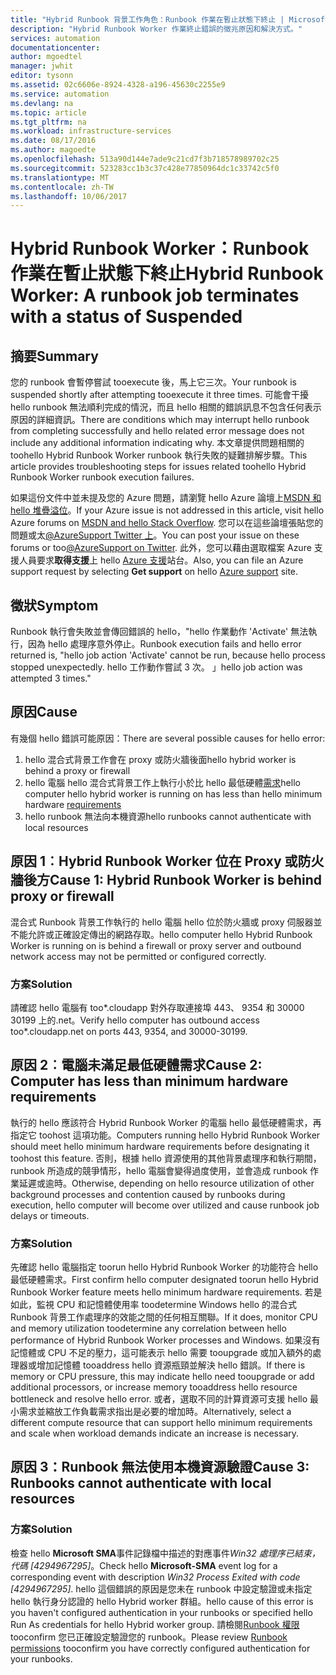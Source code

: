```yaml
---
title: "Hybrid Runbook 背景工作角色：Runbook 作業在暫止狀態下終止 | Microsoft Docs"
description: "Hybrid Runbook Worker 作業終止錯誤的徵兆原因和解決方式。"
services: automation
documentationcenter: 
author: mgoedtel
manager: jwhit
editor: tysonn
ms.assetid: 02c6606e-8924-4328-a196-45630c2255e9
ms.service: automation
ms.devlang: na
ms.topic: article
ms.tgt_pltfrm: na
ms.workload: infrastructure-services
ms.date: 08/17/2016
ms.author: magoedte
ms.openlocfilehash: 513a90d144e7ade9c21cd7f3b718578989702c25
ms.sourcegitcommit: 523283cc1b3c37c428e77850964dc1c33742c5f0
ms.translationtype: MT
ms.contentlocale: zh-TW
ms.lasthandoff: 10/06/2017
---
```

# <a name="hybrid-runbook-worker-a-runbook-job-terminates-with-a-status-of-suspended"></a><span data-ttu-id="5ccdf-103">Hybrid Runbook Worker：Runbook 作業在暫止狀態下終止</span><span class="sxs-lookup"><span data-stu-id="5ccdf-103">Hybrid Runbook Worker: A runbook job terminates with a status of Suspended</span></span>
## <a name="summary"></a><span data-ttu-id="5ccdf-104">摘要</span><span class="sxs-lookup"><span data-stu-id="5ccdf-104">Summary</span></span>
<span data-ttu-id="5ccdf-105">您的 runbook 會暫停嘗試 tooexecute 後，馬上它三次。</span><span class="sxs-lookup"><span data-stu-id="5ccdf-105">Your runbook is suspended shortly after attempting tooexecute it three times.</span></span> <span data-ttu-id="5ccdf-106">可能會干擾 hello runbook 無法順利完成的情況，而且 hello 相關的錯誤訊息不包含任何表示原因的詳細資訊。</span><span class="sxs-lookup"><span data-stu-id="5ccdf-106">There are conditions which may interrupt hello runbook from completing successfully and hello related error message does not include any additional information indicating why.</span></span> <span data-ttu-id="5ccdf-107">本文章提供問題相關的 toohello Hybrid Runbook Worker runbook 執行失敗的疑難排解步驟。</span><span class="sxs-lookup"><span data-stu-id="5ccdf-107">This article provides troubleshooting steps for issues related toohello Hybrid Runbook Worker runbook execution failures.</span></span>

<span data-ttu-id="5ccdf-108">如果這份文件中並未提及您的 Azure 問題，請瀏覽 hello Azure 論壇上[MSDN 和 hello 堆疊溢位](https://azure.microsoft.com/support/forums/)。</span><span class="sxs-lookup"><span data-stu-id="5ccdf-108">If your Azure issue is not addressed in this article, visit hello Azure forums on [MSDN and hello Stack Overflow](https://azure.microsoft.com/support/forums/).</span></span> <span data-ttu-id="5ccdf-109">您可以在這些論壇張貼您的問題或太[@AzureSupport Twitter 上](https://twitter.com/AzureSupport)。</span><span class="sxs-lookup"><span data-stu-id="5ccdf-109">You can post your issue on these forums or too[@AzureSupport on Twitter](https://twitter.com/AzureSupport).</span></span> <span data-ttu-id="5ccdf-110">此外，您可以藉由選取檔案 Azure 支援人員要求**取得支援**上 hello [Azure 支援](https://azure.microsoft.com/support/options/)站台。</span><span class="sxs-lookup"><span data-stu-id="5ccdf-110">Also, you can file an Azure support request by selecting **Get support** on hello [Azure support](https://azure.microsoft.com/support/options/) site.</span></span>

## <a name="symptom"></a><span data-ttu-id="5ccdf-111">徵狀</span><span class="sxs-lookup"><span data-stu-id="5ccdf-111">Symptom</span></span>
<span data-ttu-id="5ccdf-112">Runbook 執行會失敗並會傳回錯誤的 hello，"hello 作業動作 'Activate' 無法執行，因為 hello 處理序意外停止。</span><span class="sxs-lookup"><span data-stu-id="5ccdf-112">Runbook execution fails and hello error returned is, "hello job action 'Activate' cannot be run, because hello process stopped unexpectedly.</span></span> <span data-ttu-id="5ccdf-113">hello 工作動作嘗試 3 次。 」</span><span class="sxs-lookup"><span data-stu-id="5ccdf-113">hello job action was attempted 3 times."</span></span>

## <a name="cause"></a><span data-ttu-id="5ccdf-114">原因</span><span class="sxs-lookup"><span data-stu-id="5ccdf-114">Cause</span></span>
<span data-ttu-id="5ccdf-115">有幾個 hello 錯誤可能原因：</span><span class="sxs-lookup"><span data-stu-id="5ccdf-115">There are several possible causes for hello error:</span></span> 

1. <span data-ttu-id="5ccdf-116">hello 混合式背景工作會在 proxy 或防火牆後面</span><span class="sxs-lookup"><span data-stu-id="5ccdf-116">hello hybrid worker is behind a proxy or firewall</span></span>
2. <span data-ttu-id="5ccdf-117">hello 電腦 hello 混合式背景工作上執行小於比 hello 最低硬體[需求](automation-hybrid-runbook-worker.md#hybrid-runbook-worker-requirements)</span><span class="sxs-lookup"><span data-stu-id="5ccdf-117">hello computer hello hybrid worker is running on has less than hello minimum hardware [requirements](automation-hybrid-runbook-worker.md#hybrid-runbook-worker-requirements)</span></span> 
3. <span data-ttu-id="5ccdf-118">hello runbook 無法向本機資源</span><span class="sxs-lookup"><span data-stu-id="5ccdf-118">hello runbooks cannot authenticate with local resources</span></span>

## <a name="cause-1-hybrid-runbook-worker-is-behind-proxy-or-firewall"></a><span data-ttu-id="5ccdf-119">原因 1︰Hybrid Runbook Worker 位在 Proxy 或防火牆後方</span><span class="sxs-lookup"><span data-stu-id="5ccdf-119">Cause 1: Hybrid Runbook Worker is behind proxy or firewall</span></span>
<span data-ttu-id="5ccdf-120">混合式 Runbook 背景工作執行的 hello 電腦 hello 位於防火牆或 proxy 伺服器並不能允許或正確設定傳出的網路存取。</span><span class="sxs-lookup"><span data-stu-id="5ccdf-120">hello computer hello Hybrid Runbook Worker is running on is behind a firewall or proxy server and outbound network access may not be permitted or configured correctly.</span></span>

### <a name="solution"></a><span data-ttu-id="5ccdf-121">方案</span><span class="sxs-lookup"><span data-stu-id="5ccdf-121">Solution</span></span>
<span data-ttu-id="5ccdf-122">請確認 hello 電腦有 too*.cloudapp 對外存取連接埠 443、 9354 和 30000 30199 上的.net。</span><span class="sxs-lookup"><span data-stu-id="5ccdf-122">Verify hello computer has outbound access too*.cloudapp.net on ports 443, 9354, and 30000-30199.</span></span> 

## <a name="cause-2-computer-has-less-than-minimum-hardware-requirements"></a><span data-ttu-id="5ccdf-123">原因 2︰電腦未滿足最低硬體需求</span><span class="sxs-lookup"><span data-stu-id="5ccdf-123">Cause 2: Computer has less than minimum hardware requirements</span></span>
<span data-ttu-id="5ccdf-124">執行的 hello 應該符合 Hybrid Runbook Worker 的電腦 hello 最低硬體需求，再指定它 toohost 這項功能。</span><span class="sxs-lookup"><span data-stu-id="5ccdf-124">Computers running hello Hybrid Runbook Worker should meet hello minimum hardware requirements before designating it toohost this feature.</span></span> <span data-ttu-id="5ccdf-125">否則，根據 hello 資源使用的其他背景處理序和執行期間，runbook 所造成的競爭情形，hello 電腦會變得過度使用，並會造成 runbook 作業延遲或逾時。</span><span class="sxs-lookup"><span data-stu-id="5ccdf-125">Otherwise, depending on hello resource utilization of other background processes and contention caused by runbooks during execution, hello computer will become over utilized and cause runbook job delays or timeouts.</span></span> 

### <a name="solution"></a><span data-ttu-id="5ccdf-126">方案</span><span class="sxs-lookup"><span data-stu-id="5ccdf-126">Solution</span></span>
<span data-ttu-id="5ccdf-127">先確認 hello 電腦指定 toorun hello Hybrid Runbook Worker 的功能符合 hello 最低硬體需求。</span><span class="sxs-lookup"><span data-stu-id="5ccdf-127">First confirm hello computer designated toorun hello Hybrid Runbook Worker feature meets hello minimum hardware requirements.</span></span>  <span data-ttu-id="5ccdf-128">若是如此，監視 CPU 和記憶體使用率 toodetermine Windows hello 的混合式 Runbook 背景工作處理序的效能之間的任何相互關聯。</span><span class="sxs-lookup"><span data-stu-id="5ccdf-128">If it does, monitor CPU and memory utilization toodetermine any correlation between hello performance of Hybrid Runbook Worker processes and Windows.</span></span>  <span data-ttu-id="5ccdf-129">如果沒有記憶體或 CPU 不足的壓力，這可能表示 hello 需要 tooupgrade 或加入額外的處理器或增加記憶體 tooaddress hello 資源瓶頸並解決 hello 錯誤。</span><span class="sxs-lookup"><span data-stu-id="5ccdf-129">If there is memory or CPU pressure, this may indicate hello need tooupgrade or add additional processors, or increase memory tooaddress hello resource bottleneck and resolve hello error.</span></span> <span data-ttu-id="5ccdf-130">或者，選取不同的計算資源可支援 hello 最小需求並縮放工作負載需求指出是必要的增加時。</span><span class="sxs-lookup"><span data-stu-id="5ccdf-130">Alternatively, select a different compute resource that can support hello minimum requirements and scale when workload demands indicate an increase is necessary.</span></span>         

## <a name="cause-3-runbooks-cannot-authenticate-with-local-resources"></a><span data-ttu-id="5ccdf-131">原因 3：Runbook 無法使用本機資源驗證</span><span class="sxs-lookup"><span data-stu-id="5ccdf-131">Cause 3: Runbooks cannot authenticate with local resources</span></span>
### <a name="solution"></a><span data-ttu-id="5ccdf-132">方案</span><span class="sxs-lookup"><span data-stu-id="5ccdf-132">Solution</span></span>
<span data-ttu-id="5ccdf-133">檢查 hello **Microsoft SMA**事件記錄檔中描述的對應事件*Win32 處理序已結束，代碼 [4294967295]*。</span><span class="sxs-lookup"><span data-stu-id="5ccdf-133">Check hello **Microsoft-SMA** event log for a corresponding event with description *Win32 Process Exited with code [4294967295]*.</span></span>  <span data-ttu-id="5ccdf-134">hello 這個錯誤的原因是您未在 runbook 中設定驗證或未指定 hello 執行身分認證的 hello Hybrid worker 群組。</span><span class="sxs-lookup"><span data-stu-id="5ccdf-134">hello cause of this error is you haven't configured authentication in your runbooks or specified hello Run As credentials for hello Hybrid worker group.</span></span>  <span data-ttu-id="5ccdf-135">請檢閱[Runbook 權限](automation-hybrid-runbook-worker.md#runbook-permissions)tooconfirm 您已正確設定驗證您的 runbook。</span><span class="sxs-lookup"><span data-stu-id="5ccdf-135">Please review [Runbook permissions](automation-hybrid-runbook-worker.md#runbook-permissions) tooconfirm you have correctly configured authentication for your runbooks.</span></span>  

